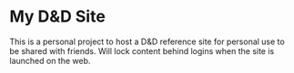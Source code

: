 # My D&D Site

This is a personal project to host a D&D reference site for personal
use to be shared with friends. Will lock content behind logins when
the site is launched on the web.
